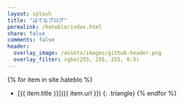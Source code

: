 ```yaml
---
layout: splash
title: "はてなブログ"
permalink: /hateblo/index.html
share: false
comments: false
header:
  overlay_image: /assets/images/github-header.png
  overlay_filter: rgba(255, 255, 255, 0.5)
---
```


{% for item in site.hateblo %}
  + [{{ item.title }}]({{ item.url }})
  {: .triangle}
{% endfor %}